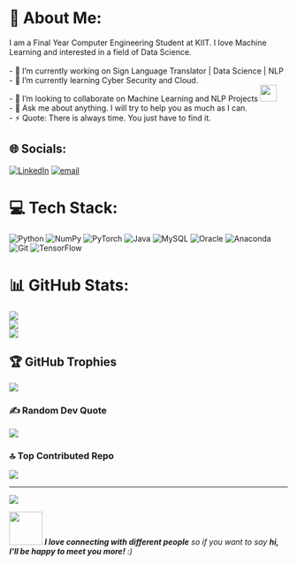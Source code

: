 # 💫 About Me:
I am a Final Year Computer Engineering Student at KIIT.  I love Machine Learning and interested in a field of Data Science. <br><br>- 🔭 I’m currently working on Sign Language Translator | Data Science | NLP<br>- 🌱 I’m currently learning Cyber Security and Cloud.<br>- 👯 I’m looking to collaborate on Machine Learning and NLP Projects <img src="https://media.giphy.com/media/WUlplcMpOCEmTGBtBW/giphy.gif" width="30"><br>- 💬 Ask me about anything. I will try to help you as much as I can.<br>- ⚡ Quote: There is always time. You just have to find it.


## 🌐 Socials:
[![LinkedIn](https://img.shields.io/badge/LinkedIn-%230077B5.svg?logo=linkedin&logoColor=white)](https://linkedin.com/in/www.linkedin.com/in/khushiz) [![email](https://img.shields.io/badge/Email-D14836?logo=gmail&logoColor=white)](mailto:khushiauthentic@gmail.com) 

# 💻 Tech Stack:
![Python](https://img.shields.io/badge/python-3670A0?style=for-the-badge&logo=python&logoColor=ffdd54) ![NumPy](https://img.shields.io/badge/numpy-%23013243.svg?style=for-the-badge&logo=numpy&logoColor=white) ![PyTorch](https://img.shields.io/badge/PyTorch-%23EE4C2C.svg?style=for-the-badge&logo=PyTorch&logoColor=white) ![Java](https://img.shields.io/badge/java-%23ED8B00.svg?style=for-the-badge&logo=openjdk&logoColor=white) ![MySQL](https://img.shields.io/badge/mysql-4479A1.svg?style=for-the-badge&logo=mysql&logoColor=white) ![Oracle](https://img.shields.io/badge/Oracle-F80000?style=for-the-badge&logo=oracle&logoColor=white) ![Anaconda](https://img.shields.io/badge/Anaconda-%2344A833.svg?style=for-the-badge&logo=anaconda&logoColor=white) ![Git](https://img.shields.io/badge/git-%23F05033.svg?style=for-the-badge&logo=git&logoColor=white) ![TensorFlow](https://img.shields.io/badge/TensorFlow-%23FF6F00.svg?style=for-the-badge&logo=TensorFlow&logoColor=white)
# 📊 GitHub Stats:
![](https://github-readme-stats.vercel.app/api?username=Khuushizz&theme=dark&hide_border=false&include_all_commits=true&count_private=true)<br/>
![](https://nirzak-streak-stats.vercel.app/?user=Khuushizz&theme=dark&hide_border=false)<br/>
![](https://github-readme-stats.vercel.app/api/top-langs/?username=Khuushizz&theme=dark&hide_border=false&include_all_commits=true&count_private=true&layout=compact)

## 🏆 GitHub Trophies
![](https://github-profile-trophy.vercel.app/?username=Khuushizz&theme=radical&no-frame=false&no-bg=false&margin-w=4)

### ✍️ Random Dev Quote
![](https://quotes-github-readme.vercel.app/api?type=horizontal&theme=radical)

### 🔝 Top Contributed Repo
![](https://github-contributor-stats.vercel.app/api?username=Khuushizz&limit=5&theme=dark&combine_all_yearly_contributions=true)

---
[![](https://visitcount.itsvg.in/api?id=Khuushizz&icon=0&color=0)](https://visitcount.itsvg.in)

<!-- Proudly created with GPRM ( https://gprm.itsvg.in ) -->


<img src="https://media.giphy.com/media/LnQjpWaON8nhr21vNW/giphy.gif" width="60"> <em><b>I love connecting with different people</b> so if you want to say <b>hi, I'll be happy to meet you more!</b> :)</em>

